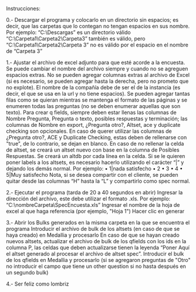 Instrucciones:

0.- Descargar el programa y colocarlo en un directorio sin espacios; es decir, que las carpetas que lo contegan no tengan espacios en sus nombre.
Por ejemplo: “C:\Descargas” es un directorio válido “C:\Carpeta1\Carpeta2\Carpeta3” también es válido, pero “C:\Carpeta1\Carpeta2\Carpeta 3” no es válido por el espacio en el nombre de “Carpeta 3” 

1.- Ajustar el archivo de excel adjunto para que esté acorde a la encuesta.
Se puede cambiar el nombre del archivo siempre y cuando no se agreguen espacios extras.
No se pueden agregar columnas extras al archivo de Excel (si es necesario, se pueden agregar hasta la derecha, pero no prometo que no explote).
El nombre de la compañía debe de ser el de la instancia (es decir, el que se usa en la url y no tiene espacios).
Se pueden agregar tantas filas como se quieran mientras se mantenga el formato de las páginas y se enumeren todas las preguntas (no se deben enumerar aquellas que son texto).
Para crear q fields, siempre deben estar llenas las columnas de Nombre Pregunta, Pregunta o texto, posibles respuestas y terminación; las columnas de Nombre en export, ¿Pregunta otro?, Altset, ace y duplicate checking son opcionales.
En caso de querer utilizar las columnas de ¿Pregunta otro?, ACE y Duplicate Checking, estas deben de rellenarse con "true", de lo contrario, se dejan en blanco.
En caso de no rellenar la celda de altset, se creará un altset nuevo con base en la columna de Posibles Respuestas. Se creará un altdb por cada línea en la celda. Si se le quieren poner labels a los altsets, es necesario hacerlo utilizando el carácter “|” y dejando los demás normal. Por ejemplo:
•	1|nada satisfecho
•	2
•	3
•	4
•	5|Muy satisfecho
Nota, si se desea compartir con el cliente, se pueden quitar desde las columnas “H” hasta la “L” y compartirlo como spec normal.

2.- Ejecutar el programa (tarda de 20 a 40 segundos en abrir)
Ingresar la dirección del archivo, este debe utilizar el formato .xls. Por ejemplo: “C:\nombreCarpeta\SpecEncuesta.xls”
Ingresar el nombre de la hoja de excel al que haga referencia (por ejemplo, "Hoja 1")
Hacer clic en generar

3.- Abrir los Bulks generados en la misma carpeta en la que se encuentra el programa
Introducir el archivo de bulk de los altsets (en caso de que se haya creado) en Medallia y procesarlo
En caso de que se hayan creado nuevos altsets, actualizar el archivo de bulk de los qfields con los ids en la columna P, las celdas que deben actualizarse tienen la leyenda “Poner Aquí el altset generado al procesar el archivo de altset spec”.
Introducir el bulk de los qfields en Medallia y procesarlo (si se agregaron preguntas de "Otro" no introducir el campo que tiene un other question si no hasta después en un segundo bulk)

4.- Ser feliz como lombriz
